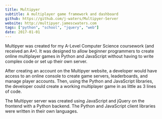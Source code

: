 ```yaml
---
title: Multipyer
subtitle: A multiplayer game framework and dashboard
github: https://github.com/j-waters/Multipyer-Server
website: http://multipyer.jamescwaters.com
tags: ["python", "school", "jquery", "web"]
date: 2017-01-01
---
```


Multipyer was created for my A-Level Computer Science coursework (and received an A*). It was designed to allow beginner
programmers to create online multiplayer games in Python and JavaScript without having to write complex code or set up
their own server.

After creating an account on the Multipyer website, a developer would have access to an online console to create game
servers, leaderboards, and manage player accounts. Then, using the Python and JavaScript libraries, the developer could
create a working multiplayer game in as little as 3 lines of code.

The Multipyer server was created using JavaScript and jQuery on the frontend with a Python backend. The Python and
JavaScript client libraries were written in their own languages.
